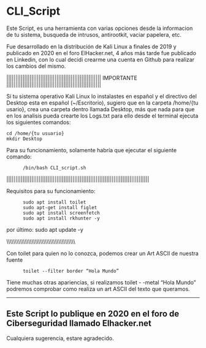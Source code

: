 # CLI_Script

Este Script, es una herramienta con varias opciones desde la informacion de tu sistema, busqueda de intrusos, antirootkit, vaciar papelera, etc.

Fue desarrollado en la distribución de Kali Linux a finales de 2019 y publicado en 2020 en el foro ElHacker.net, 4 años más tarde fue publicado en Linkedin, con lo cual decidi crearme una cuenta en Github para realizar los cambios del mismo.

|||||||||||||||||||||||||||||||||||||||||||||||||||||
                    IMPORTANTE
|||||||||||||||||||||||||||||||||||||||||||||||||||||

Sí tu sistema operativo Kali Linux lo instalastes en español y el directivo del Desktop esta en español (~/Escritorio), sugiero que en la carpeta /home/{tu usario}, crea una carpeta dentro llamada Desktop, más que nada para que en los analisis pueda crearte los Logs.txt
para ello desde el terminal ejecuta los siguientes comandos:

```
cd /home/{tu usuario}
mkdir Desktop
```

Para su funcionamiento, solamente habría que ejecutar el siguiente comando:
          
          /bin/bash CLI_script.sh

||||||||||||||||||||||||||||||||||||||||||||||||||||||||||||||||||||||||||||||||

Requisitos para su funcionamiento:

          sudo apt install toilet
          sudo apt-get install figlet
          sudo apt install screenfetch
          sudo apt install rkhunter -y
por último:
          sudo apt update -y
                    
\\\\\\\\\\\\\\\\\\\\\\\\\\\\\\\\\\\\\\\\\\\\\\\\\\\\\\\\\\\\\\\\\\\\\\\\\\\\\\\\\

Con toilet para quien no lo conozca, podemos crear un Art ASCII de nuestra fuente

          toilet --filter border “Hola Mundo”

Tiene muchas otras apariencias, si realizamos toilet - -metal “Hola Mundo” podremos comprobar como realiza un art ASCII del texto que queramos.

-------------------------------------------------------------------------------
Este Script lo publique en 2020 en el foro de Ciberseguridad llamado Elhacker.net
-------------------------------------------------------------------------------
Cualquiera sugerencia, estare agradecido.
